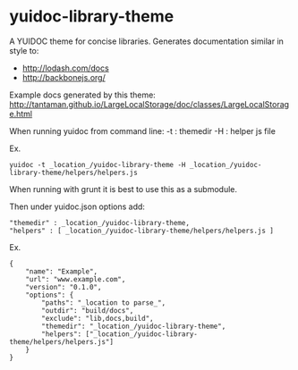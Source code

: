 yuidoc-library-theme
======================

A YUIDOC theme for concise libraries.  Generates documentation
similar in style to:
* http://lodash.com/docs
* http://backbonejs.org/

Example docs generated by this theme: http://tantaman.github.io/LargeLocalStorage/doc/classes/LargeLocalStorage.html

When running yuidoc from command line:
    -t : themedir
    -H : helper js file

Ex.

    yuidoc -t _location_/yuidoc-library-theme -H _location_/yuidoc-library-theme/helpers/helpers.js

When running with grunt it is best to use this as a submodule.

Then under yuidoc.json options add:

    "themedir" : _location_/yuidoc-library-theme,
    "helpers" : [ _location_/yuidoc-library-theme/helpers/helpers.js ]

Ex.

    {
        "name": "Example",
        "url": "www.example.com",
        "version": "0.1.0",
        "options": {
            "paths": "_location to parse_",
            "outdir": "build/docs",
            "exclude": "lib,docs,build",
            "themedir": "_location_/yuidoc-library-theme",
            "helpers": ["_location_/yuidoc-library-theme/helpers/helpers.js"]
        }
    }

